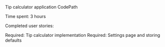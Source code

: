 Tip calculator application CodePath

Time spent: 3 hours

Completed user stories:

 Required: Tip calculator implementation
 Required: Settings page and storing defaults
